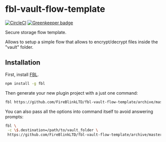 # fbl-vault-flow-template

[![CircleCI](https://circleci.com/gh/FireBlinkLTD/fbl-vault-flow-template.svg?style=svg)](https://circleci.com/gh/FireBlinkLTD/fbl-vault-flow-template) [![Greenkeeper badge](https://badges.greenkeeper.io/FireBlinkLTD/fbl-vault-flow-template.svg)](https://greenkeeper.io/)

Secure storage flow template. 

Allows to setup a simple flow that allows to encrypt/decrypt files inside the "vault" folder.

## Installation

First, install [FBL](https://www.npmjs.com/package/fbl).

```bash
npm install -g fbl
```

Then generate your new plugin project with a just one command:

```bash
fbl https://github.com/FireBlinkLTD/fbl-vault-flow-template/archive/master.tar.gz
```

You can also pass all the options into command itself to avoid answering prompts:

```bash
fbl \
 -c \$.destination=/path/to/vault_folder \
 https://github.com/FireBlinkLTD/fbl-vault-flow-template/archive/master.tar.gz
```
